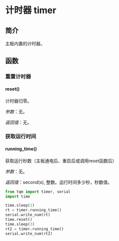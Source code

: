 # 计时器 timer

## 简介

主板内置的计时器。

## 函数

### 重置计时器

#### reset()

计时器归零。<br>

*参数*：无。<br>

*返回值*：无。<br>

### 获取运行时间

#### running_time()

获取运行秒数（主板通电后、重启后或调用reset函数后）<br>

*参数*：无。<br>

*返回值*：second(s), 整数。运行时间多少秒，秒数值。<br>

```py title="timer.py" linenums="1" hl_lines="5 7 9"
from tqm import timer, serial
import time

time.sleep(1)
rt = timer.running_time()
serial.write_num(rt)
time.reset()
time.sleep(3)
rt2 = timer.running_time()
serial.write_num(rt2)

```
